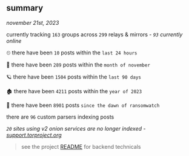
## summary
_november 21st, 2023_

currently tracking `163` groups across `299` relays & mirrors - _`93` currently online_

⏲ there have been `10` posts within the `last 24 hours`

🦈 there have been `289` posts within the `month of november`

🪐 there have been `1504` posts within the `last 90 days`

🏚 there have been `4211` posts within the `year of 2023`

🦕 there have been `8901` posts `since the dawn of ransomwatch`

there are `96` custom parsers indexing posts

_`20` sites using v2 onion services are no longer indexed - [support.torproject.org](https://support.torproject.org/onionservices/v2-deprecation/)_

> see the project [README](https://github.com/joshhighet/ransomwatch#ransomwatch--) for backend technicals
